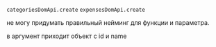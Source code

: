 `categoriesDomApi.create`
`expensesDomApi.create`

не могу придумать правильный нейминг для функции и параметра.

в аргумент приходит объект с id и name
